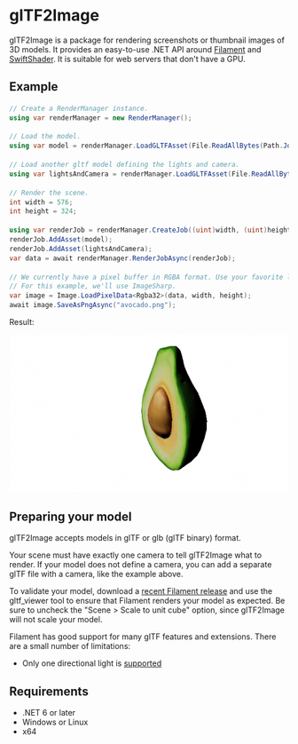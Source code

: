 # glTF2Image
glTF2Image is a package for rendering screenshots or thumbnail images of 3D models. It provides an easy-to-use .NET API around [Filament](https://google.github.io/filament/) and [SwiftShader](https://swiftshader.googlesource.com/SwiftShader). It is suitable for web servers that don't have a GPU.

## Example
```csharp
// Create a RenderManager instance.
using var renderManager = new RenderManager();

// Load the model.
using var model = renderManager.LoadGLTFAsset(File.ReadAllBytes(Path.Join(TestDataPath, "Avocado.glb")));

// Load another gltf model defining the lights and camera.
using var lightsAndCamera = renderManager.LoadGLTFAsset(File.ReadAllBytes(Path.Join(TestDataPath, "avocado_lights_and_camera.gltf")));

// Render the scene.
int width = 576;
int height = 324;

using var renderJob = renderManager.CreateJob((uint)width, (uint)height);
renderJob.AddAsset(model);
renderJob.AddAsset(lightsAndCamera);
var data = await renderManager.RenderJobAsync(renderJob);

// We currently have a pixel buffer in RGBA format. Use your favorite library to encode this as a PNG.
// For this example, we'll use ImageSharp.
var image = Image.LoadPixelData<Rgba32>(data, width, height);
await image.SaveAsPngAsync("avocado.png");
```

Result:

![Rendered image of an avocado](docs/images/avocado.png)

## Preparing your model
glTF2Image accepts models in glTF or glb (glTF binary) format.

Your scene must have exactly one camera to tell glTF2Image what to render. If your model does not define a camera, you can add a separate glTF file with a camera, like the example above.

To validate your model, download a [recent Filament release](https://github.com/google/filament/releases) and use the gltf_viewer tool to ensure that Filament renders your model as expected. Be sure to uncheck the "Scene > Scale to unit cube" option, since glTF2Image will not scale your model.

Filament has good support for many glTF features and extensions. There are a small number of limitations:
- Only one directional light is [supported](https://github.com/google/filament/blob/c93aa4c90df7a814a076ebc8d92cc94d4fa96910/filament/include/filament/LightManager.h#L89)

## Requirements
- .NET 6 or later
- Windows or Linux
- x64
